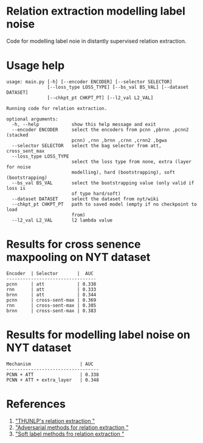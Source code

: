 # Relation extraction modelling label noise
Code for modelling label noie in distantly supervised relation extraction.

# Usage help

```
usage: main.py [-h] [--encoder ENCODER] [--selector SELECTOR]
               [--loss_type LOSS_TYPE] [--bs_val BS_VAL] [--dataset DATASET]
               [--chkpt_pt CHKPT_PT] [--l2_val L2_VAL]

Running code for relation extraction.

optional arguments:
  -h, --help            show this help message and exit
  --encoder ENCODER     select the encoders from pcnn ,pbrnn ,pcnn2 (stacked
                        pcnn) ,rnn ,brnn ,crnn ,crnn2 ,bgwa
  --selector SELECTOR   select the bag selector from att, cross_sent_max
  --loss_type LOSS_TYPE
                        select the loss type from none, extra (layer for noise
                        modelling), hard (bootstrapping), soft (bootstrapping)
  --bs_val BS_VAL       select the bootstrapping value (only valid if loss is
                        of type hard/soft)
  --dataset DATASET     select the dataset from nyt/wiki
  --chkpt_pt CHKPT_PT   path to saved model (empty if no checkpoint to load
                        from)
  --l2_val L2_VAL       l2 lambda value
```

# Results for cross senence maxpooling on NYT dataset

```
Encoder  | Selector       |  AUC
---------------------------------
pcnn     | att            | 0.338
rnn      | att            | 0.333
brnn     | att            | 0.344
pcnn     | cross-sent-max | 0.369
rnn      | cross-sent-max | 0.385
brnn     | cross-sent-max | 0.383
```

# Results for modelling label noise on NYT dataset

```
Mechanism                  | AUC
----------------------------------
PCNN + ATT                 | 0.338
PCNN + ATT + extra_layer   | 0.348
```

# References 
1. ["THUNLP's relation extraction "](https://github.com/thunlp/OpenNRE)
2. ["Adversarial methods for relation extraction "](https://github.com/jxwuyi/AtNRE)
3. ["Soft label methods fro relation extraction "](https://github.com/tyliupku/soft-label-RE)



